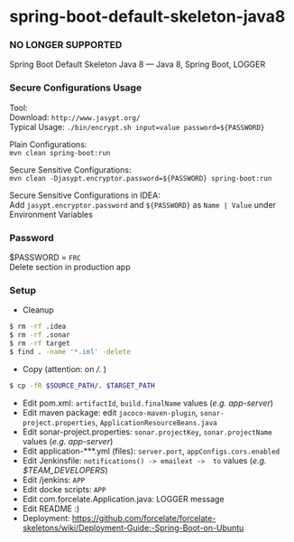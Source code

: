 # spring-boot-default-skeleton-java8
### NO LONGER SUPPORTED
Spring Boot Default Skeleton Java 8 — Java 8, Spring Boot, LOGGER

### Secure Configurations Usage
Tool:  
Download: `http://www.jasypt.org/`  
Typical Usage: `./bin/encrypt.sh input=value password=${PASSWORD}`  

Plain Configurations:  
`mvn clean spring-boot:run`

Secure Sensitive Configurations:  
`mvn clean -Djasypt.encryptor.password=${PASSWORD} spring-boot:run`

Secure Sensitive Configurations in IDEA:  
Add `jasypt.encryptor.password` and `${PASSWORD}` as `Name | Value` under Environment Variables

### Password
$PASSWORD = `FRC`  
Delete section in production app

### Setup 
* Cleanup

```bash
$ rm -rf .idea
$ rm -rf .sonar
$ rm -rf target
$ find . -name '*.iml' -delete
```
* Copy (attention: on */.* )

```bash
$ cp -fR $SOURCE_PATH/. $TARGET_PATH
```

* Edit pom.xml: `artifactId`, `build.finalName` values (*e.g. app-server*)
* Edit maven package: edit `jacoco-maven-plugin`, `sonar-project.properties`, `ApplicationResourceBeans.java`
* Edit sonar-project.properties: `sonar.projectKey`, `sonar.projectName` values (*e.g. app-server*)
* Edit application-***.yml (files): `server.port`, `appConfigs.cors.enabled`
* Edit Jenkinsfile: `notifications() -> emailext ->  to` values (*e.g. $TEAM_DEVELOPERS*)
* Edit /jenkins: `APP`
* Edit docke scripts: `APP`
* Edit com.forcelate.Application.java: LOGGER message
* Edit README :)
* Deployment: https://github.com/forcelate/forcelate-skeletons/wiki/Deployment-Guide:-Spring-Boot-on-Ubuntu

